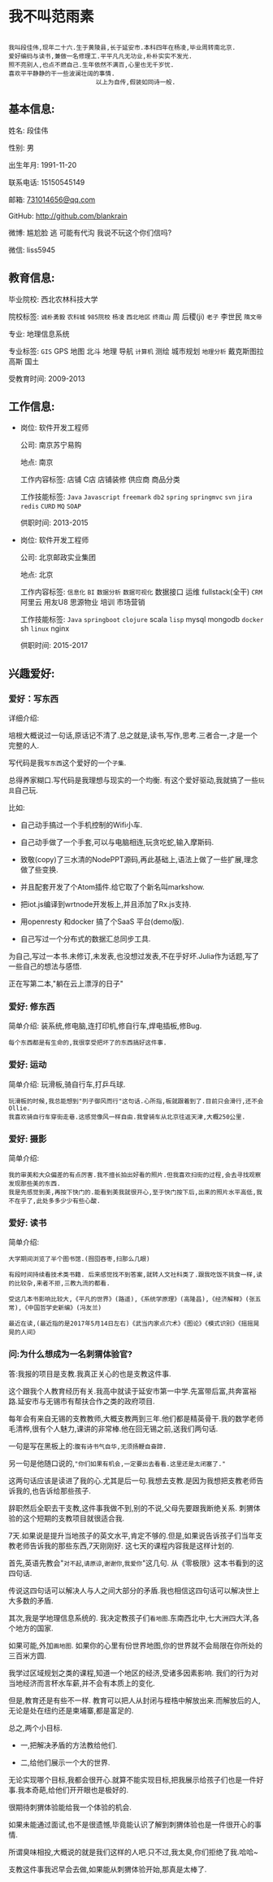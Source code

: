 # 我不叫范雨素

```

我叫段佳伟,现年二十六.生于黄陵县,长于延安市.本科四年在杨凌,毕业周转南北京.
爱好编码与读书,兼做一名修理工.平平凡凡无功业,朴朴实实不发光.
照不亮别人,也点不燃自己.生年依然不满百,心里也无千岁忧.
喜欢平平静静的干一些波澜壮阔的事情.
                        以上为自传,假装如同诗一般.

```


## 基本信息:
姓名: 段佳伟

性别: 男

出生年月: 1991-11-20

联系电话: 15150545149

邮箱: 731014656@qq.com

GitHub: http://github.com/blankrain

微博: 尴尬脸 逃 可能有代沟 我说不玩这个你们信吗?

微信: liss5945


## 教育信息:
毕业院校: 西北农林科技大学

院校标签: `诚朴勇毅` `农科城` `985院校` `杨凌` `西北地区`  `终南山` 周 后稷(ji)  `老子` 李世民 `隋文帝`

专业: 地理信息系统

专业标签: `GIS` GPS 地图 北斗 地理 导航 `计算机` 测绘 城市规划 `地理分析` 戴克斯图拉 高斯 国土

受教育时间: 2009-2013

## 工作信息:
- 岗位: 软件开发工程师
  
  公司: 南京苏宁易购
  
  地点: 南京
  
  工作内容标签: 店铺 C店 店铺装修 供应商 商品分类 
  
  工作技能标签: `Java` `Javascript` `freemark` `db2` `spring` `springmvc` `svn` `jira` `redis` `CURD` `MQ` `SOAP`
  
  供职时间: 2013-2015


- 岗位: 软件开发工程师
  
  公司: 北京邮政实业集团

  地点: 北京
  
  工作内容标签: `信息化` `BI` `数据分析` `数据可视化` 数据接口 运维 fullstack(全干) `CRM` 阿里云 用友U8 思源物业 培训 市场营销
  
  工作技能标签: `Java` `springboot` `clojure` scala `lisp` mysql mongodb `docker` sh `linux` nginx 
  
  供职时间: 2015-2017

## 兴趣爱好:
### 爱好：写东西
详细介绍:

培根大概说过一句话,原话记不清了.总之就是,读书,写作,思考.三者合一,才是一个完整的人.
   
写代码是我`写东西`这个爱好的一个`子集`.
   
总得养家糊口.写代码是我理想与现实的一个均衡. 有这个爱好驱动,我就搞了一些`玩具`自己玩. 
   
比如: 
     
 - 自己动手搞过一个手机控制的Wifi小车. 
     
 - 自己动手做了一个手套,可以与电脑相连,玩贪吃蛇,输入摩斯码.
     
 - 致敬(copy)了三水清的NodePPT源码,再此基础上,语法上做了一些扩展,理念做了些变换.
     
 - 并且配套开发了个Atom插件.给它取了个新名叫markshow.
     
 - 把iot.js编译到wrtnode开发板上,并且添加了Rx.js支持.
     
 - 用openresty 和docker 搞了个SaaS 平台(demo版).
     
 - 自己写过一个分布式的数据汇总同步工具.
          

为自己,写过一本书.未修订,未发表,也没想过发表,不在乎好坏.Julia作为话题,写了一些自己的想法与感悟.
   
正在写第二本,"躺在云上漂浮的日子"

### 爱好: 修东西
简单介绍: 装系统,修电脑,连打印机,修自行车,焊电插板,修Bug. 

    每个东西都是有生命的,我很享受把坏了的东西搞好这件事.

### 爱好: 运动
简单介绍: 玩滑板,骑自行车,打乒乓球.

    玩滑板的时候,我总能想到"列子御风而行"这句话.心所指,板就跟着到了.目前只会滑行,还不会Ollie.
    我喜欢骑自行车穿街走巷.这感觉像风一样自由.我曾骑车从北京往返天津,大概250公里.

### 爱好: 摄影
简单介绍: 
         
    我的审美和大众偏差的有点厉害.我不擅长拍出好看的照片.但我喜欢扫街的过程,会去寻找观察发现那些美的东西.
    我是先感觉到美,再按下快门的.能看到美我就很开心,至于快门按下后,出来的照片水平高低,我不在乎了,此处多多少少有些心酸.

### 爱好: 读书
简单介绍: 

    大学期间浏览了半个图书馆.(囫囵吞枣,扫那么几眼)
    
    有段时间持续看技术类书籍. 后来感觉找不到答案,就转人文社科类了.跟我吃饭不挑食一样,读的比较杂,来者不拒,三教九流的都看.
    
    受这几本书影响比较大,《平凡的世界》(路遥),《系统学原理》(高隆昌),《经济解释》(张五常),《中国哲学史新编》(冯友兰)
    
    最近在读,(最近指的是2017年5月14日左右)《武当内家点穴术》《图论》《模式识别》《摇摇晃晃的人间》

### 问:为什么想成为一名刺猬体验官?

答:我报的项目是支教.我真正关心的也是支教这件事.

这个跟我个人教育经历有关.我高中就读于延安市第一中学.先富带后富,共奔富裕路.延安市与无锡市有帮扶合作之类的政府项目.

每年会有来自无锡的支教教师,大概支教两到三年.他们都是精英骨干.我的数学老师毛清桦,很有个人魅力,课讲的非常棒.他在回无锡之前,送我们两句话.

一句是写在黑板上的:```腹有诗书气自华,无须扬鞭自奋蹄. ```

另一句是他随口说的,```"你们如果有机会,一定要出去看看.这里还是太闭塞了." ```

这两句话应该是读进了我的心.尤其是后一句.我想去支教.是因为我想把支教老师告诉我的,也告诉给那些孩子.

辞职然后全职去干支教,这件事我做不到,别的不说,父母先要跟我断绝关系. 刺猬体验的这个短期的支教项目就很适合我.

7天.如果说是提升当地孩子的英文水平,肯定不够的.但是,如果说告诉孩子们当年支教老师告诉我的那些东西,7天刚刚好.
这七天的课程内容我是这样计划的. 

首先,英语先教会"`对不起`,`请原谅`,`谢谢你`,`我爱你`"这几句. 从《零极限》这本书看到的这四句话.

传说这四句话可以解决人与人之间大部分的矛盾.我也相信这四句话可以解决世上大多数的矛盾. 

其次,我是学地理信息系统的. 我决定教孩子们`看地图`.东南西北中,七大洲四大洋,各个地方的国家.

如果可能,外加`画地图`. 如果你的心里有份世界地图,你的世界就不会局限在你所处的三百米方圆. 

我学过区域规划之类的课程,知道一个地区的经济,受诸多因素影响. 我们的行为对当地经济而言杯水车薪,并不会有本质上的变化. 

但是,教育还是有些不一样. 教育可以把人从封闭与桎梏中解放出来.而解放后的人,无论是处在纽约还是柬埔寨,都是富足的.

总之,两个小目标. 

- 一,把解决矛盾的方法教给他们. 

- 二,给他们展示一个大的世界. 

无论实现哪个目标,我都会很开心.就算不能实现目标,把我展示给孩子们也是一件好事.我本奇葩,给他们开开眼也是极好的.

很期待刺猬体验能给我一个体验的机会.

如果未能通过面试,也不是很遗憾,毕竟能认识了解到刺猬体验也是一件很开心的事情.

所谓臭味相投,大概说的就是我们这样的人吧.只不过,我太臭,你们拒绝了我.哈哈~

支教这件事我迟早会去做,如果能从刺猬体验开始,那真是太棒了.
